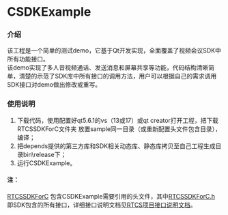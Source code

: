 # CSDKExample 

### 介绍
该工程是一个简单的测试demo，它基于Qt开发实现，全面覆盖了视频会议SDK中所有功能接口。<br>
该demo实现了多人音视频通话、发送消息和屏幕共享等功能，代码结构清晰简单，清楚的示范了SDK库中所有接口的调用方法，用户可以根据自己的需求调用SDK接口对demo做出修改或重写。<br>

### 使用说明
1. 下载代码，使用配置好qt5.6.1的vs（13或17）或qt creator打开工程，把下载RTCSSDKForC文件夹
   放置sample同一目录（或重新配置头文件包含目录），编译；<br>
2. 把depends提供的第三方库和SDK相关动态库、静态库拷贝至自己工程生成目录bin\release下；<br>
3. 运行CSDKExample。<br>

#### 注：
[RTCSSDKForC](../../RTCSSDKForC/include) 包含CSDKExample需要引用的头文件，其中[RTCSSDKForC.h](../../RTCSSDKForC/include/RTCSSDKForC.h) 即SDK包含的所有接口，详细接口说明文档见[RTCS项目接口说明文档](../../doc)。
